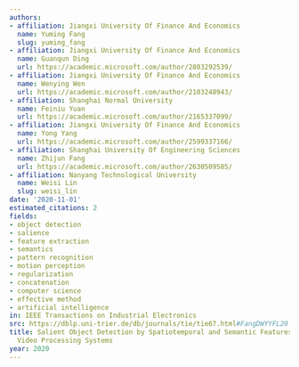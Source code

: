 ```yaml
---
authors:
- affiliation: Jiangxi University Of Finance And Economics
  name: Yuming Fang
  slug: yuming_fang
- affiliation: Jiangxi University Of Finance And Economics
  name: Guanqun Ding
  url: https://academic.microsoft.com/author/2803292539/
- affiliation: Jiangxi University Of Finance And Economics
  name: Wenying Wen
  url: https://academic.microsoft.com/author/2103248943/
- affiliation: Shanghai Normal University
  name: Feiniu Yuan
  url: https://academic.microsoft.com/author/2165337099/
- affiliation: Jiangxi University Of Finance And Economics
  name: Yong Yang
  url: https://academic.microsoft.com/author/2599337166/
- affiliation: Shanghai University Of Engineering Sciences
  name: Zhijun Fang
  url: https://academic.microsoft.com/author/2630509585/
- affiliation: Nanyang Technological University
  name: Weisi Lin
  slug: weisi_lin
date: '2020-11-01'
estimated_citations: 2
fields:
- object detection
- salience
- feature extraction
- semantics
- pattern recognition
- motion perception
- regularization
- concatenation
- computer science
- effective method
- artificial intelligence
in: IEEE Transactions on Industrial Electronics
src: https://dblp.uni-trier.de/db/journals/tie/tie67.html#FangDWYYFL20
title: Salient Object Detection by Spatiotemporal and Semantic Features in Real-Time
  Video Processing Systems
year: 2020
---
```

